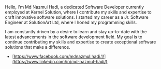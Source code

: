 Hello, I'm Md Nazmul Hadi, a dedicated Software Developer currently employed at Kernel Solution, where I contribute my skills and expertise to craft innovative software solutions. I started my career as a Jr. Software Engineer at SolutionArt Ltd, where I honed my programming skills.

I am constantly driven by a desire to learn and stay up-to-date with the latest advancements in the software development field. My goal is to continue contributing my skills and expertise to create exceptional software solutions that make a difference.
- [https://www.facebook.com/mdnazmul.hadi.1/](https://www.linkedin.com/in/md-nazmul-hadi/)

<!---
nhnirzhar/nhnirzhar is a ✨ special ✨ repository because its `README.md` (this file) appears on your GitHub profile.
You can click the Preview link to take a look at your changes.
--->
